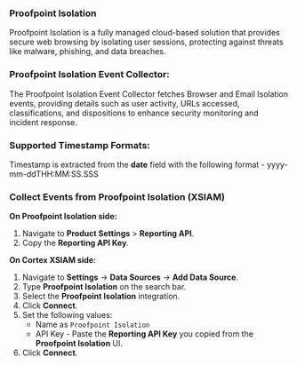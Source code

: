 ### Proofpoint Isolation

Proofpoint Isolation is a fully managed cloud-based solution that provides secure web browsing by isolating user sessions, protecting against threats like malware, phishing, and data breaches.

### Proofpoint Isolation Event Collector:

The Proofpoint Isolation Event Collector fetches Browser and Email Isolation events,
providing details such as user activity, URLs accessed, classifications, and dispositions to
enhance security monitoring and incident response.

### Supported Timestamp Formats:

Timestamp is extracted from the **date** field with the following format - yyyy-mm-ddTHH:MM:SS.SSS

### Collect Events from Proofpoint Isolation (XSIAM)

**On Proofpoint Isolation side:**

1. Navigate to **Product Settings** >  **Reporting API**.
2. Copy the **Reporting API Key**.

**On Cortex XSIAM side:**

1. Navigate to **Settings** -> **Data Sources** -> **Add Data Source**.
2. Type **Proofpoint Isolation** on the search bar.
3. Select the **Proofpoint Isolation** integration.
4. Click **Connect**.
5. Set the following values:
   - Name as `Proofpoint Isolation`
   - API Key - Paste the **Reporting API Key** you copied from the **Proofpoint Isolation** UI.
6. Click **Connect**.